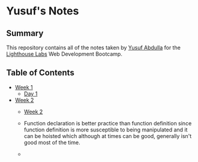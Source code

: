 # Yusuf's Notes

## Summary

This repository contains all of the notes taken by [Yusuf Abdulla](https://github.com/yusuf-abdulla3) for the [Lighthouse Labs](https://www.lighthouselabs.ca/) Web Development Bootcamp.

## Table of Contents

* [Week 1](/Week_1)
  * [Day 1](Week_1/Day_1)
* [Week 2](/Week_2)
  * [Week 2](/Week_1/Day_2)
   
   
   * Function declaration is better practice than function definition since function definition is more susceptible to being manipulated and it can be hoisted which although at times can be good, generally isn't good most of the time.
   * 
    

